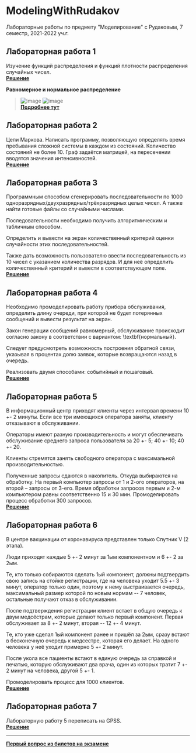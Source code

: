 # ModelingWithRudakov
Лабораторные работы по предмету "Моделирование" с Рудаковым, 7 семестр, 2021-2022 уч.г.

## Лабораторная работа 1
Изучение функций распределения и функций плотности распределения случайных чисел.  
[**Решение**](https://github.com/Bryanskaya/ModelingWithRudakov/tree/main/lab01)  

**Равномерное и нормальное распределение**
> ![image](https://user-images.githubusercontent.com/54107546/136714457-eb8be205-72b6-42f5-8715-c701d502fd3d.png)
> ![image](https://user-images.githubusercontent.com/54107546/136714505-125a1622-afd9-4c70-955c-017fc2545fb6.png)  
[**Подробнее тут**](https://ru.wikipedia.org/wiki/%D0%9D%D0%B5%D0%BF%D1%80%D0%B5%D1%80%D1%8B%D0%B2%D0%BD%D0%BE%D0%B5_%D1%80%D0%B0%D0%B2%D0%BD%D0%BE%D0%BC%D0%B5%D1%80%D0%BD%D0%BE%D0%B5_%D1%80%D0%B0%D1%81%D0%BF%D1%80%D0%B5%D0%B4%D0%B5%D0%BB%D0%B5%D0%BD%D0%B8%D0%B5)

## Лабораторная работа 2
Цепи Маркова. Написать программу, позволяющую определять время пребывания сложной системы в каждом из состояний. Количество состояний не более 10. Граф задаётся матрицей, на пересечении вводятся значения интенсивностей.  
[**Решение**](https://github.com/Bryanskaya/ModelingWithRudakov/tree/main/lab02)

## Лабораторная работа 3
Программным способом сгенерировать последовательности по 1000  одноразрядных/двухразрядных/трёхразрядных целых чисел. А также найти готовые файлы со случайными числами. 

Последовательности необходимо получить алгоритмическим и табличным способом.

Определить и вывести на экран количественный критерий оценки случайности этих последовательностей.

Также дать возможность пользователю ввести последовательность из 10 чисел с указанием количества разрядов. И для неё определить количественный критерий и вывести в соответствующем поле.  
[**Решение**](https://github.com/Bryanskaya/ModelingWithRudakov/tree/main/lab03)

## Лабораторная работа 4
Необходимо промоделировать работу прибора обслуживания, определить длину очереди, при которой не будет потерянных сообщений и вывести результат на экран. 

Закон генерации сообщений равномерный, обслуживание происходит согласно закону в соответствии с вариантом: \textbf{нормальный}.

Следует предусмотреть возможность построения обратной связи, указывая в процентах долю заявок, которые возвращаются назад в очередь. 

Реализовать двумя способами: событийный и пошаговый.  
[**Решение**](https://github.com/Bryanskaya/ModelingWithRudakov/tree/main/lab04)

## Лабораторная работа 5
В информационный центр приходят клиенты через интервал времени 10 +- 2 минуты. Если все три имеющихся оператора заняты, клиенту отказывают в обслуживании. 

Операторы имеют разную производительность и могут обеспечивать обслуживание среднего запроса пользователя за 20 +- 5; 40 +- 10; 40 +- 20. 

Клиенты стремятся занять свободного оператора с максимальной производительностью. 

Полученные запросы сдаются в накопитель. Откуда выбираются на обработку. На первый компьютер запросы от 1 и 2-ого операторов, на второй – запросы от 3-его. Время обработки запросов первым и 2-м компьютером равны соответственно 15 и 30 мин. Промоделировать процесс обработки 300 запросов.  
[**Решение**](https://github.com/Bryanskaya/ModelingWithRudakov/tree/main/lab05)

## Лабораторная работа 6
В центре вакцинации от коронавируса представлен только Спутник V (2 этапа).

Люди приходят каждые 5 +- 2 минут за 1ым компонентном и 6 +- 2 за 2ым. 

Те, кто только собираются сделать 1ый компонент, должны подтвердить свою запись на стойке регистрации, где на человека уходит 5.5 +- 3 минут, оператор только один, поэтому к нему выстраивается очередь, максимальный размер которой по новым нормам -- 7 человек, остальные получают отказ в обслуживании. 

После подтверждения регистрации клиент встает в общую очередь к двум медсёстрам, которые делают только первый компонент. Первая обслуживает за 8 +- 2 минут, вторая -- 12 +- 4 минут. 

Те, кто уже сделал 1ый компонент ранее и пришёл за 2ым, сразу встают в бесконечную очередь к медсестре, которая его делает. На одного человека у неё уходит примерно 5 +- 2 минут. 

После укола все пациенты встают в единую очередь за справкой и печатью, которую обслуживают два врача, один из которых тратит 7 +- 2 минут на человека, другой 5 +- 1.

Промоделировать процесс для 1000 клиентов.  
[**Решение**](https://github.com/Bryanskaya/ModelingWithRudakov/tree/main/lab06)

## Лабораторная работа 7
Лабораторную работу 5 переписать на GPSS.  
[**Решение**](https://github.com/Bryanskaya/ModelingWithRudakov/tree/main/lab07)

---
[**Первый вопрос из билетов на экзамене**](https://www.notion.so/26ba5961043c4d3f84ed41da76cd8b5e#66492ccaf0e849d9b7c00fe2c74119c5)
